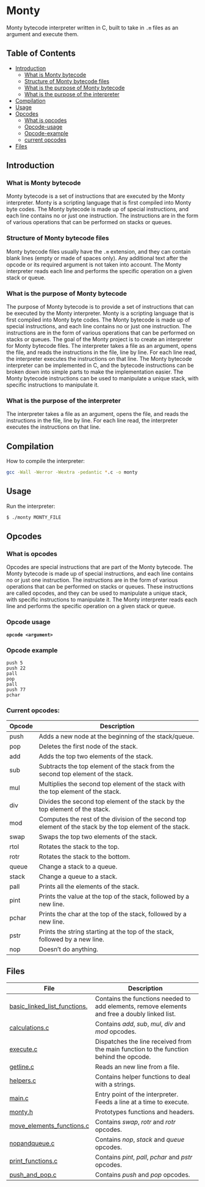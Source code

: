 # Monty
Monty bytecode interpreter written in C, built to take in `.m` files as an argument and execute them.

## Table of Contents
- [Introduction](#introduction)
  - [What is Monty bytecode](#what-is-monty-bytecode)
  - [Structure of Monty bytecode files](#structure-of-monty-bytecode-files)
  - [What is the purpose of Monty bytecode](#What-is-the-purpose-of-Monty-bytecode)
  - [What is the purpose of the interpreter](#What-is-the-purpose-of-the-interpreter)
- [Compilation](#compilation)
- [Usage](#usage)
- [Opcodes](#opcodes)
  - [What is opcodes](#what-is-opcodes)
  - [Opcode-usage](#Oopcode-usage)
  - [Opcode-example](#Oopcode-example)
  - [current opcodes](#current-opcodes)
- [Files](#files)

## Introduction

### What is Monty bytecode
Monty bytecode is a set of instructions that are executed by the Monty interpreter. Monty is a scripting language that is first compiled into Monty byte codes. The Monty bytecode is made up of special instructions, and each line contains no or just one instruction. The instructions are in the form of various operations that can be performed on stacks or queues.

### Structure of Monty bytecode files
Monty bytecode files usually have the `.m` extension, and they can contain blank lines (empty or made of spaces only). Any additional text after the opcode or its required argument is not taken into account. The Monty interpreter reads each line and performs the specific operation on a given stack or queue.

### What is the purpose of Monty bytecode
The purpose of Monty bytecode is to provide a set of instructions that can be executed by the Monty interpreter. Monty is a scripting language that is first compiled into Monty byte codes. The Monty bytecode is made up of special instructions, and each line contains no or just one instruction. The instructions are in the form of various operations that can be performed on stacks or queues. The goal of the Monty project is to create an interpreter for Monty bytecode files. The interpreter takes a file as an argument, opens the file, and reads the instructions in the file, line by line. For each line read, the interpreter executes the instructions on that line. The Monty bytecode interpreter can be implemented in C, and the bytecode instructions can be broken down into simple parts to make the implementation easier. The Monty bytecode instructions can be used to manipulate a unique stack, with specific instructions to manipulate it.

### What is the purpose of the interpreter
The interpreter takes a file as an argument, opens the file, and reads the instructions in the file, line by line. For each line read, the interpreter executes the instructions on that line.

## Compilation
How to compile the interpreter:

```bash
gcc -Wall -Werror -Wextra -pedantic *.c -o monty
```

## Usage
Run the interpreter:

```bash
$ ./monty MONTY_FILE
```

## Opcodes

### What is opcodes
Opcodes are special instructions that are part of the Monty bytecode. The Monty bytecode is made up of special instructions, and each line contains no or just one instruction. The instructions are in the form of various operations that can be performed on stacks or queues. These instructions are called opcodes, and they can be used to manipulate a unique stack, with specific instructions to manipulate it. The Monty interpreter reads each line and performs the specific operation on a given stack or queue.

### Opcode usage
**`opcode <argument>`**

### Opcode example
```
push 5
push 22
pall
pop
pall
push 77
pchar
```

### Current opcodes:
|Opcode|Description|
|---|---|
|push|Adds a new node at the beginning of the stack/queue.|
|pop|Deletes the first node of the stack.|
|add|Adds the top two elements of the stack.|
|sub|Subtracts the top element of the stack from the second top element of the stack.|
|mul|Multiplies the second top element of the stack with the top element of the stack.|
|div|Divides the second top element of the stack by the top element of the stack.|
|mod|Computes the rest of the division of the second top element of the stack by the top element of the stack.|
|swap|Swaps the top two elements of the stack.|
|rtol|Rotates the stack to the top.|
|rotr|Rotates the stack to the bottom.|
|queue|Change a stack to a queue.|
|stack|Change a queue to a stack.|
|pall|Prints all the elements of the stack.|
|pint|Prints the value at the top of the stack, followed by a new line.|
|pchar|Prints the char at the top of the stack, followed by a new line.|
|pstr|Prints the string starting at the top of the stack, followed by a new line.|
|nop|Doesn’t do anything.|

## Files
|File|Description|
|---|---|
|[basic_linked_list_functions.](basic_linked_list_functions.c)|Contains the functions needed to add elements, remove elements and free a doubly linked list.|
|[calculations.c](calculations.c)|Contains *add*, *sub*, *mul*, *div* and *mod* opcodes.|
|[execute.c](execute.c)|Dispatches the line received from the main function to the function behind the opcode.|
|[getline.c](getline.c)|Reads an new line from a file.|
|[helpers.c](helpers.c)|Contains helper functions to deal with a strings.|
|[main.c](main.c)|Entry point of the interpreter. Feeds a line at a time to execute.|
|[monty.h](monty.h)|Prototypes functions and headers.|
|[move_elements_functions.c](move_elements_functions.c)|Contains *swap*, *rotr* and *rotr* opcodes.|
|[nopandqueue.c](nopandqueue.c)|Contains *nop*, *stack* and *queue* opcodes.|
|[print_functions.c](print_functions.c)|Contains *pint*, *pall*, *pchar* and *pstr* opcodes.|
|[push_and_pop.c](push_and_pop.c)|Contains *push* and *pop* opcodes.|

